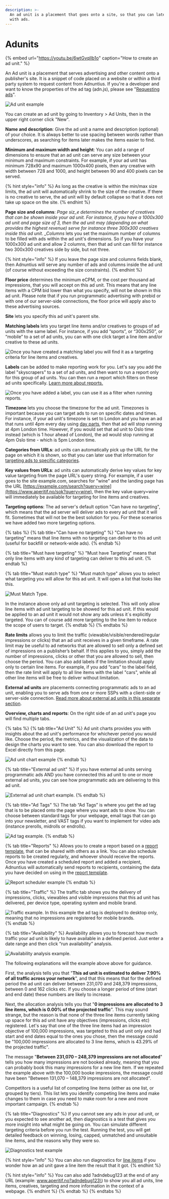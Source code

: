 ```yaml
---
description: >-
  An ad unit is a placement that goes onto a site, so that you can later fill it
  with ads.
---
```


# Adunits

{% embed url="https://youtu.be/6wtGvqlIb1o" caption="How to create an ad unit." %}

An Ad unit is a placement that serves advertising and other content onto a publisher's site. It is a snippet of code placed on a website or within a third party system to request content from Adnuntius. If you're a developer and want to know the properties of the ad tag \(adn.js\), please see "[Requesting ads](../../requesting-ads/)".

![Ad unit example](../../../.gitbook/assets/201811-inventory-ad-unit.png)

You can create an ad unit by going to Inventory &gt; Ad Units, then in the upper right corner click "New".

**Name and description**: Give the ad unit a name and description \(optional\) of your choice. It is always better to use spacing between words rather than underscores, as searching for items later makes the items easier to find.

**Minimum and maximum width and height**: You can add a range of dimensions to ensure that an ad unit can serve any size between your minimum and maximum constraints. For example, if your ad unit has minimum 728x90 and maximum 1000x400 pixels, then any creative with width between 728 and 1000, and height between 90 and 400 pixels can be served.

{% hint style="info" %}
As long as the creative is within the min/max size limits, the ad unit will automatically shrink to the size of the creative. If there is no creative to serve, the ad unit will by default collapse so that it does not take up space on the site.
{% endhint %}

**Page size and columns**: _Page siz\_e determines the number of creatives that can be shown inside your ad unit. For instance, if you have a 1000x300 ad unit and page size of 3, then the ad unit may \(depending on what provides the highest revenue\) serve for instance three 300x300 creatives inside this ad unit. \_Columns_ lets you set the maximum number of columns to be filled with ads within the ad unit's dimensions. So if you have your 1000x300 ad unit and allow 2 columns, then that ad unit can fill for instance two 300x300 creatives side by side, but not three.

{% hint style="info" %}
If you leave the page size and columns fields blank, then Adnuntius will serve any number of ads and columns inside the ad unit \(of course without exceeding the size constraints\).
{% endhint %}

**Floor price** determines the minimum eCPM, or the cost per thousand ad impressions, that you will accept on this ad unit. This means that any line items with a CPM bid lower than what you specify, will not be shown in this ad unit. Please note that if you run programmatic advertising with prebid or with one of our server-side connections, the floor price will apply also to these advertising sources.

**Site** lets you specify this ad unit's parent site.

**Matching labels** lets you target line items and/or creatives to groups of ad units with the same label. For instance, if you add “sports”, or “300x250”, or “mobile” to a set of ad units, you can with one click target a line item and/or creative to these ad units.

![Once you have created a matching label you will find it as a targeting criteria for line items and creatives.](../../../.gitbook/assets/202003-matching-labels-ad-units.png)

**Labels** can be added to make reporting work for you. Let's say you add the label "skyscrapers" to a set of ad units, and then want to run a report only for this group of ad units. You can then run a report which filters on these ad units specifically. [Learn more about reports. ](../reports/publishing-queries.md)

![Once you have added a label, you can use it as a filter when running reports.](../../../.gitbook/assets/202003-ad-unit-query-labels.png)

**Timezone** lets you choose the timezone for the ad unit. Timezones is important because you can target ads to run on specific dates and times. For instance, if your ad unit's timezone is set to London and you have an ad that runs until 4pm every day using [day parts](https://docs.adnuntius.com/adnuntius-advertising/admin-ui/advertising/targeting#day-parts-targeting), then that ad will stop running at 4pm London time. However, if you would set that ad unit to Oslo time instead \(which is 1 hour ahead of London\), the ad would stop running at 4pm Oslo time - which is 5pm London time.

**Categories from URLs**: ad units can automatically pick up the URL for the page on which it is shown, so that you can later use that information for [targeting ads to specific categories](https://docs.adnuntius.com/adnuntius-advertising/admin-ui/advertising/targeting#category-targeting).

**Key values from URLs**: ad units can automatically derive key values for key value targeting from the page URL's query string. For example, if a user goes to the site example.com, searches for "wine" and the landing page has the URL [https://example.com/search?query=wine](https://www.aperitif.no/sok?query=wine), then the key value query=wine will immediately be available for targeting for line items and creatives.

**Targeting options**: The ad server's default option "Can have no targeting", which means that the ad server will deliver ads to every ad unit that it will fit. Sometimes that will not be the best solution for you. For these scenarios we have added two more targeting options.

{% tabs %}
{% tab title="Can have no targeting" %}
"Can have no targeting" means that line items with no targeting can deliver to this ad unit \(useful for backfill or network-wide ads\).
{% endtab %}

{% tab title="Must have targeting" %}
"Must have Targeting" means that only line items with any kind of targeting can deliver to this ad unit.
{% endtab %}

{% tab title="Must match type" %}
"Must match type" allows you to select what targeting you will allow for this ad unit. It will open a list that looks like this.

![Must Match Type.](../../../.gitbook/assets/202003-targeting-options-must-have.png)

In the instance above only ad unit targeting is selected. This will only allow line items with ad unit targeting to be showed for this ad unit. If this would be applied to an ad unit it would not show any ads unless it´s explicitly targeted. You can of course add more targeting to the line item to reduce the scope of users to target.
{% endtab %}
{% endtabs %}

**Rate limits** allows you to limit the traffic \(viewable/visible/rendered/regular impressions or clicks\) that an ad unit receives in a given timeframe. A rate limit may be useful to ad networks that are allowed to sell only a defined set of impressions on a publisher’s behalf. If this applies to you, simply add the number of impressions, clicks or other that you are allowed to sell, then choose the period. You can also add labels if the limitation should apply only to certain line items. For example, if you add “cars” to the label field, then the rate limit will apply to all line items with the label "cars", while all other line items will be free to deliver without limitation.

**External ad units** are placements connecting programmatic ads to an ad unit, enabling you to serve ads from one or more SSPs with a client-side or server-side connection. [Read more about external ad units in this separate section](external-adunits.md).

**Overview, charts and reports**: On the right side of an ad unit's page you will find multiple tabs.

{% tabs %}
{% tab title="Ad Unit" %}
Ad unit charts provides you with insights about the ad unit's performance for whichever period you would like. Choose the period, the metrics, and the visualization of the data to design the charts you want to see. You can also download the report to Excel directly from this page.

![Ad unit chart example](../../../.gitbook/assets/201811-inventory-ad-unit-ad-unit-charts.png)
{% endtab %}

{% tab title="External ad unit" %}
If you have external ad units serving programmatic ads AND you have connected this ad unit to one or more external ad units, you can see how programmatic ads are delivering to this ad unit.

![External ad unit chart example.](../../../.gitbook/assets/202003-ad-units-external-au-chart.png)
{% endtab %}

{% tab title="Ad Tags" %}
The tab “Ad Tags” is where you get the ad tag that is to be placed onto the page where you want ads to show. You can choose between standard tags for your webpage, email tags that can go into your newsletter, and VAST tags if you want to implement for video ads \(instance prerolls, midrolls or endrolls\).

![Ad tag example.](../../../.gitbook/assets/202003-ad-units-ad-tags-tab.png)
{% endtab %}

{% tab title="Reports" %}
Allows you to create a report based on a [report template](../reports/reports-templates-and-schedules.md), that can be shared with others as a link. You can also schedule reports to be created regularly, and whoever should receive the reports. Once you have created a scheduled report and added a recipient, Adnuntius will automatically send reports to recipients, containing the data you have decided on using in the [report template](../reports/reports-templates-and-schedules.md).

![Report scheduler example](../../../.gitbook/assets/201811-inventory-ad-unit-reports.png)
{% endtab %}

{% tab title="Traffic" %}
The traffic tab shows you the delivery of impressions, clicks, viewables and visible impressions that this ad unit has delivered, per device type, operating system and mobile brand.

![Traffic example. In this example the ad tag is deployed to desktop only, meaning that no impressions are registered for mobile brands.](../../../.gitbook/assets/202003-ad-units-traffic-tab.png)
{% endtab %}

{% tab title="Availability" %}
Availability allows you to forecast how much traffic your ad unit is likely to have available in a defined period. Just enter a date range and then click “run availability” analysis.

![Availability analysis example. ](../../../.gitbook/assets/202003-ad-units-availability-tab.png)

The following explanations will the example above above for guidance.

First, the analysis tells you that "**This ad unit is estimated to deliver 7.90% of all traffic across your network**", and that this means that for the defined period the ad unit can deliver between 231,070 and 248,379 impressions, between 0 and 162 clicks etc. If you choose a longer period of time \(start and end date\) these numbers are likely to increase.

Next, the allocation analysis tells you that "**0 impressions are allocated to 3 line items, which is 0.00% of the projected traffic**". This may sound strange, but the reason is that none of the three line items currently taking up space for this ad unit have any objectives \(impressions, clicks etc\) registered. Let's say that one of the three line items had an impression objective of 100,000 impressions, was targeted to this ad unit only and had start and end dates equal to the ones you chose, then the message could be "100,000 impressions are allocated to 3 line items, which is 43.29% of the projected traffic".

The message "**Between 231,070 – 248,379 impressions are not allocated**" tells you how many impressions are not booked already, meaning that you can probably book this many impressions for a new line item. If we repeated the example above with the 100,000 booke impressions, the message could have been "Between 131,070 – 148,379 impressions are not allocated".

Competitors is a useful list of competing line items \(either as one list, or grouped by tiers\). This list lets you identify competing line items and make changes to them in case you need to make room for a new and more important campaign.
{% endtab %}

{% tab title="Diagnostics" %}
If you cannot see any ads in your ad unit, or you expected to see another ad, then diagnostics is a test that gives you more insight into what might be going on. You can simulate different targeting criteria before you run the test. Running the test, you will get detailed feedback on winning, losing, capped, unmatched and unsuitable line items, and the reasons why they were so.

![Diagnostics test example](../../../.gitbook/assets/201811-inventory-ad-unit-diagnostics.png)

{% hint style="info" %}
You can also run diagnostics for [line items](../advertising/#line-item) if you wonder how an ad unit gave a line item the result that it got.
{% endhint %}

{% hint style="info" %}
You can also add ?adndebug123 at the end of any URL \(example: www.aperitif.no?adndebug123\) to show you all ad units, line items, creatives, targeting and more information in the context of a webpage.
{% endhint %}
{% endtab %}
{% endtabs %}

